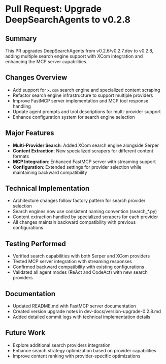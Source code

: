 # Pull Request: Upgrade DeepSearchAgents to v0.2.8

## Summary
This PR upgrades DeepSearchAgents from v0.2.6/v0.2.7.dev to v0.2.8, adding multiple search engine support with XCom integration and enhancing the MCP server capabilities.

## Changes Overview
- Add support for `x.com` search engine and specialized content scraping
- Refactor search engine infrastructure to support multiple providers
- Improve FastMCP server implementation and MCP tool response handling
- Update agent prompts and tool descriptions for multi-provider support
- Enhance configuration system for search engine selection

## Major Features
- **Multi-Provider Search**: Added XCom search engine alongside Serper
- **Content Extraction**: New specialized scrapers for different content formats
- **MCP Integration**: Enhanced FastMCP server with streaming support
- **Configuration**: Extended settings for provider selection while maintaining backward compatibility

## Technical Implementation
- Architecture changes follow factory pattern for search provider selection
- Search engines now use consistent naming convention (search_*.py)
- Content extraction handled by specialized scrapers for each provider
- All changes maintain backward compatibility with previous configurations

## Testing Performed
- Verified search capabilities with both Serper and XCom providers
- Tested MCP server integration with streaming responses
- Confirmed backward compatibility with existing configurations
- Validated all agent modes (ReAct and CodeAct) with new search providers

## Documentation
- Updated README.md with FastMCP server documentation
- Created version upgrade notes in dev-docs/version-upgrade-0.2.8.md
- Added detailed commit logs with technical implementation details

## Future Work
- Explore additional search providers integration
- Enhance search strategy optimization based on provider capabilities
- Improve content ranking with provider-specific optimizations